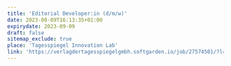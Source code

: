 ```yaml
---
title: 'Editorial Developer:in (d/m/w)'
date: 2023-08-09T16:13:35+01:00
expirydate: 2023-09-09
draft: false
sitemap_exclude: true
place: 'Tagesspiegel Innovation Lab'
link: 'https://verlagdertagesspiegelgmbh.softgarden.io/job/27574501/?l=de'
---
```

